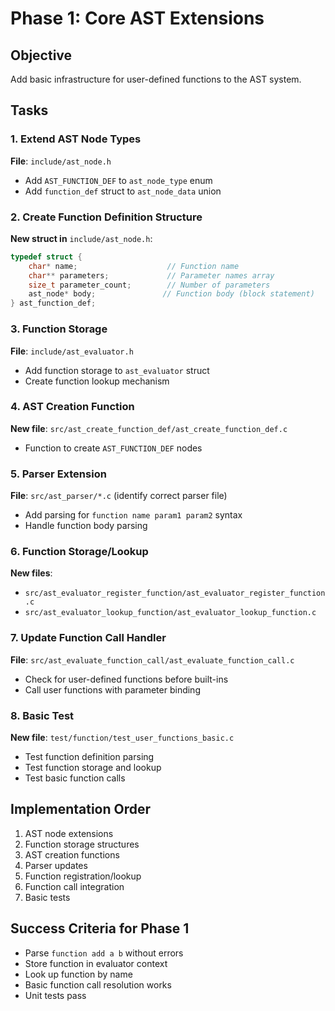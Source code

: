 # Phase 1: Core AST Extensions

## Objective
Add basic infrastructure for user-defined functions to the AST system.

## Tasks

### 1. Extend AST Node Types
**File**: `include/ast_node.h`
- Add `AST_FUNCTION_DEF` to `ast_node_type` enum
- Add `function_def` struct to `ast_node_data` union

### 2. Create Function Definition Structure
**New struct in** `include/ast_node.h`:
```c
typedef struct {
    char* name;                    // Function name
    char** parameters;             // Parameter names array
    size_t parameter_count;        // Number of parameters
    ast_node* body;               // Function body (block statement)
} ast_function_def;
```

### 3. Function Storage
**File**: `include/ast_evaluator.h`
- Add function storage to `ast_evaluator` struct
- Create function lookup mechanism

### 4. AST Creation Function
**New file**: `src/ast_create_function_def/ast_create_function_def.c`
- Function to create `AST_FUNCTION_DEF` nodes

### 5. Parser Extension  
**File**: `src/ast_parser/*.c` (identify correct parser file)
- Add parsing for `function name param1 param2` syntax
- Handle function body parsing

### 6. Function Storage/Lookup
**New files**:
- `src/ast_evaluator_register_function/ast_evaluator_register_function.c`
- `src/ast_evaluator_lookup_function/ast_evaluator_lookup_function.c`

### 7. Update Function Call Handler
**File**: `src/ast_evaluate_function_call/ast_evaluate_function_call.c`
- Check for user-defined functions before built-ins
- Call user functions with parameter binding

### 8. Basic Test
**New file**: `test/function/test_user_functions_basic.c`
- Test function definition parsing
- Test function storage and lookup
- Test basic function calls

## Implementation Order
1. AST node extensions
2. Function storage structures  
3. AST creation functions
4. Parser updates
5. Function registration/lookup
6. Function call integration
7. Basic tests

## Success Criteria for Phase 1
- Parse `function add a b` without errors
- Store function in evaluator context
- Look up function by name
- Basic function call resolution works
- Unit tests pass